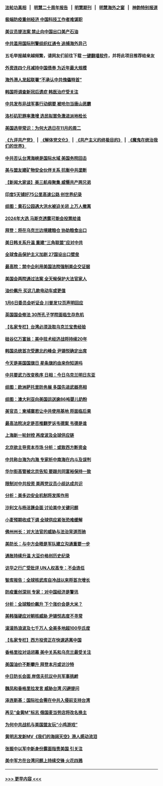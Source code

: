 #### [法轮功真相](https://github.com/gfw-breaker/truth/blob/master/README.md?t=0) &nbsp;&nbsp;|&nbsp;&nbsp; [明慧二十周年报告](https://github.com/gfw-breaker/mh-reports/blob/master/README.md?t=0) &nbsp;&nbsp;|&nbsp;&nbsp;[明慧期刊](https://github.com/gfw-breaker/mh-qikan) &nbsp;&nbsp;|&nbsp;&nbsp; [明慧海外之窗](https://github.com/gfw-breaker/mh-news/blob/master/README.md?t=0) &nbsp;&nbsp;|&nbsp;&nbsp; [神韵特别报道](https://github.com/gfw-breaker/mh-news/blob/master/shenyun.md?t=0)
#### [极端防疫重创经济 中国科技工作者难谋职](../pages/nsc418/n13760865.md?t=06162051) 
#### [美议员提法案 禁止向中国出口美产石油](../pages/nsc418/n13760641.md?t=06162051) 
#### [中共滥用国际刑警组织红通令 追捕海外异己](../pages/nsc418/n13760626.md?t=06162051) 
#### 五毛举报越来越频繁，请网友们前往下载 [一键翻墙软件](https://github.com/gfw-breaker/ssr-accounts)，并将此项目推荐给亲友
#### [外资连四个月减持中国债券 为近年最大规模](../pages/nsc418/n13760407.md?t=06162051) 
#### [海外港人发起联署“不承认中共傀儡特首”](../pages/nsc418/n13760639.md?t=06162051) 
#### [韩国将调查新冠后遗症 韩医治疗受关注](../pages/nsc418/n13760720.md?t=06162051) 
#### [中共发布非战军事行动纲要 被呛勿当唐山恶霸](../pages/nsc418/n13760399.md?t=06162051) 
#### [洛杉矶犯罪率激增 选民拟罢免激进派地检长](../pages/nsc418/n13760376.md?t=06162051) 
#### [美国选举常识：为何大选日在11月的周二](../pages/nsc418/n13749593.md?t=06162051) 
#### [《九评共产党》](https://github.com/begood0513/9ping.md/blob/master/README.md) &nbsp;|&nbsp; [《解体党文化》](../../../../jtdwh.md/blob/master/README.md)  &nbsp;|&nbsp; [《共产主义的终极目的》](../../../../gczydzjmd.md/blob/master/README.md) &nbsp;|&nbsp; [《魔鬼在统治我们的世界》](../../../../mgztzwmdsj.md/blob/master/README.md) 
#### [中共否认台湾海峡是国际水域 美国务院回击](../pages/nsc418/n13760335.md?t=06162051) 
#### [美与盟友建矿物安全伙伴关系 抗衡中共垄断](../pages/nsc418/n13760282.md?t=06162051) 
#### [【新闻大家谈】美三航母聚集 威慑共产两兄弟](../pages/nsc418/n13759838.md?t=06162051) 
#### [印度5天铺好75公里高速公路 创世界纪录](../pages/nsc418/n13760209.md?t=06162051) 
#### [组图：黄石公园遇大洪水被迫关闭 上万人撤离](../pages/nsc418/n13759794.md?t=06162051) 
#### [2024年大选 马斯克透露可能会投票给谁](../pages/nsc418/n13760191.md?t=06162051) 
#### [拜登：将在乌克兰边境建粮仓 协助粮食出口](../pages/nsc418/n13760008.md?t=06162051) 
#### [美日韩关系升温 重建“三角联盟”应对中共](../pages/nsc418/n13760016.md?t=06162051) 
#### [全球食品保护主义加剧 27国设出口壁垒](../pages/nsc418/n13759984.md?t=06162051) 
#### [最高院：禁中企利用美国法院强制美企交证据](../pages/nsc418/n13759827.md?t=06162051) 
#### [美国会两院通过法案 全天候保护大法官家人](../pages/nsc418/n13759615.md?t=06162051) 
#### [油价飙升 买这几款电动车或更值](../pages/nsc418/n13759382.md?t=06162051) 
#### [1月6日委员会听证会 川普发12页声明回应](../pages/nsc418/n13759503.md?t=06162051) 
#### [英国国会修法 30所孔子学院面临生存危机](../pages/nsc418/n13759505.md?t=06162051) 
#### [【名家专栏】台湾必须汲取乌克兰宝贵经验](../pages/nsc418/n13759403.md?t=06162051) 
#### [硅谷亿万富翁：美中技术经济战将持续20年](../pages/nsc418/n13759522.md?t=06162051) 
#### [韩国总统首次受邀北约峰会 尹锡悦确定出席](../pages/nsc418/n13759570.md?t=06162051) 
#### [今天是美国国旗日 星条旗的由来你知道吗](../pages/nsc418/n13759511.md?t=06162051) 
#### [中共要武力改变秩序 日相：今日乌克兰明日东亚](../pages/nsc418/n13759553.md?t=06162051) 
#### [组图：欧洲萨托里防务展 多国先进武器亮相](../pages/nsc418/n13759264.md?t=06162051) 
#### [组图：澳大利亚向美国运送逾86吨婴儿奶粉](../pages/nsc418/n13759350.md?t=06162051) 
#### [美官员：柬埔寨若让中共使用基地 将面临后果](../pages/nsc418/n13759316.md?t=06162051) 
#### [最高法院决定是否推翻罗诉韦德案 韦德是谁](../pages/nsc418/n13758835.md?t=06162051) 
#### [上海新一轮封控 再度波及全球供应链](../pages/nsc418/n13759222.md?t=06162051) 
#### [北京欲主导资本市场 分析：或致西方断资金](../pages/nsc418/n13759138.md?t=06162051) 
#### [中共称台海为内海 专家析中南海在内斗及误判](../pages/nsc418/n13758772.md?t=06162051) 
#### [华尔街高管被北京告知 要跟共同富裕保持一致](../pages/nsc418/n13759067.md?t=06162051) 
#### [限制对中共投资 美两党议员小组达成共识](../pages/nsc418/n13758949.md?t=06162051) 
#### [分析：美多边安全机制将发挥作用](../pages/nsc418/n13758780.md?t=06162051) 
#### [沙利文与杨洁篪会面 讨论美中关键问题](../pages/nsc418/n13758918.md?t=06162051) 
#### [小麦预期收成下调 全球供应紧张恐难缓解](../pages/nsc418/n13758908.md?t=06162051) 
#### [佛州州长：对大法官的威胁与法治背道而驰](../pages/nsc418/n13758775.md?t=06162051) 
#### [美防长：与中方会晤是军队建立沟通重要一步](../pages/nsc418/n13758740.md?t=06162051) 
#### [通胀持续升温 大豆价格创历史纪录](../pages/nsc418/n13758792.md?t=06162051) 
#### [访华之行广受批评 UN人权高专：不会连任](../pages/nsc418/n13758655.md?t=06162051) 
#### [智库报告：全球核武库自冷战以来将首次增长](../pages/nsc418/n13758548.md?t=06162051) 
#### [防疫重创深圳 专家：对中国经济是警讯](../pages/nsc418/n13758467.md?t=06162051) 
#### [分析：全球粮价飙升 下个涨价会是大米？](../pages/nsc418/n13758273.md?t=06162051) 
#### [美韩强硬应对朝核威胁 尹锡悦态度不寻常](../pages/nsc418/n13758207.md?t=06162051) 
#### [滚滚热浪波及七千万人 全美多地超100华氏度](../pages/nsc418/n13757936.md?t=06162051) 
#### [【名家专栏】西方投资正在快速逃离中国](../pages/nsc418/n13757817.md?t=06162051) 
#### [香格里拉对话闭幕 美中关系和乌克兰最受关注](../pages/nsc418/n13757929.md?t=06162051) 
#### [美国油价不断攀升 拜登本月或访沙特](../pages/nsc418/n13757846.md?t=06162051) 
#### [中日防长会面 岸信夫抗议中共军事挑衅](../pages/nsc418/n13757815.md?t=06162051) 
#### [魏凤和香格里拉发言 威胁台湾 闪避提问](../pages/nsc418/n13757352.md?t=06162051) 
#### [泽连斯基：国际社会需在中共入侵前支持台湾](../pages/nsc418/n13757498.md?t=06162051) 
#### [再见“金黄M”标志 俄国麦当劳店将改名换主](../pages/nsc418/n13757385.md?t=06162051) 
#### [为何中共战机与美国盟友玩“小鸡游戏”](../pages/nsc418/n13757366.md?t=06162051) 
#### [黄明志发新MV《我们的海阔天空》港人感动流泪](../pages/nsc418/n13757350.md?t=06162051) 
#### [张振中以军中新身份露面指责美国 引关注](../pages/nsc418/n13757337.md?t=06162051) 
#### [美中军方在台湾问题上持续交锋 火花四溅](../pages/nsc418/n13757334.md?t=06162051) 

----
#### [ >>> 更早内容 <<< ](../indexes/nsc418-earlier.md)
